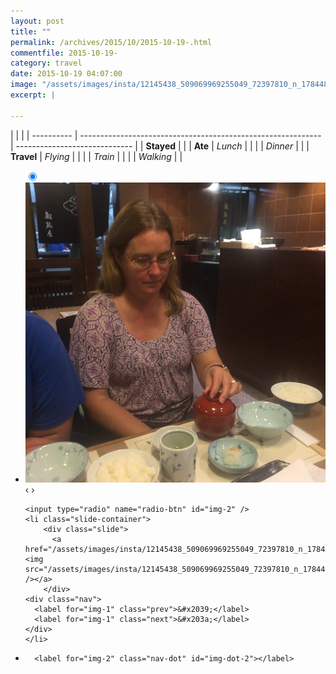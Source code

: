 ```yaml
---
layout: post
title: ""
permalink: /archives/2015/10/2015-10-19-.html
commentfile: 2015-10-19-
category: travel
date: 2015-10-19 04:07:00
image: "/assets/images/insta/12145438_509069969255049_72397810_n_17844822940047535.jpg"
excerpt: |
  
---
```


|            |                                                              |
| ---------- | ------------------------------------------------------------ | ----------------------------- |
| **Stayed** |  |
| **Ate**    | _Lunch_                                                      |          |
|            | _Dinner_                                                     |          |
| **Travel** | _Flying_                                                     |          |
|            | _Train_                                                      |          |
|            | _Walking_                                                    |          |





<ul class="slides">
    <input type="radio" name="radio-btn" id="img-1" checked="checked" />
    <li class="slide-container">
        <div class="slide">
          <a href="/assets/images/insta/12071145_1496907997303586_1641490674_n_17844612859047535.jpg"><img src="/assets/images/insta/12071145_1496907997303586_1641490674_n_17844612859047535.jpg" /></a>
        </div>
    <div class="nav">
      <label for="img-2" class="prev">&#x2039;</label>
      <label for="img-2" class="next">&#x203a;</label>
    </div>
    </li>
    
    <input type="radio" name="radio-btn" id="img-2" />
    <li class="slide-container">
        <div class="slide">
          <a href="/assets/images/insta/12145438_509069969255049_72397810_n_17844822940047535.jpg"><img src="/assets/images/insta/12145438_509069969255049_72397810_n_17844822940047535.jpg" /></a>
        </div>
    <div class="nav">
      <label for="img-1" class="prev">&#x2039;</label>
      <label for="img-1" class="next">&#x203a;</label>
    </div>
    </li>
                
<li class="nav-dots">
      <label for="img-1" class="nav-dot" id="img-dot-1"></label>

      <label for="img-2" class="nav-dot" id="img-dot-2"></label>

</li>
</ul>        
        

        